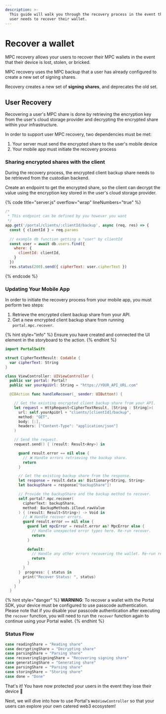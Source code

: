 ```yaml
---
description: >-
  This guide will walk you through the recovery process in the event that the
  user needs to recover their wallet.
---
```


# Recover a wallet

MPC recovery allows your users to recover their MPC wallets in the event that their device is lost, stolen, or bricked.&#x20;

MPC recovery uses the MPC backup that a user has already configured to create a new set of signing shares.

Recovery creates a new set of **signing** **shares**, and deprecates the old set.

## User Recovery

Recovering a user's MPC share is done by retrieving the encryption key from the user's cloud storage provider and decrypting the encrypted share within your infrastructure.

In order to support user MPC recovery, two dependencies must be met:

1. Your server must send the encrypted share to the user's mobile device
2. Your mobile app must initiate the recovery process

### **Sharing encrypted shares with the client**

During the recovery process, the encrypted client backup share needs to be retrieved from the custodian backend.

Create an endpoint to get the encrypted share, so the client can decrypt the value using the encryption key stored in the user's cloud storage provider.

{% code title="server.js" overflow="wrap" lineNumbers="true" %}
```javascript
/*
 * This endpoint can be defined by you however you want
 */
app.get('/portal/clients/:clientId/backup', async (req, res) => {
  const { clientId } = req.params
  
  // example db function getting a "user" by clientId
  const user = await db.users.find({
    where: {
      clientId: clientId,
    }
  })
  res.status(200).send({ cipherText: user.cipherText })
```
{% endcode %}

### Updating Your Mobile App

In order to initiate the recovery process from your mobile app, you must perform two steps:

1. Retrieve the encrypted client backup share from your API.
2. Get a new encrypted client backup share from running `portal.mpc.recover`.

{% hint style="info" %}
Ensure you have created and connected the UI element in the storyboard to the action.
{% endhint %}

```swift
import PortalSwift

struct CipherTextResult: Codable {
  var cipherText: String
}

class ViewController: UIViewController {
  public var portal: Portal?
  public var yourApiUrl: String = "https://YOUR_API_URL.com"

  @IBAction func handleRecover(_ sender: UIButton!) {

    // Get the existing encrypted client backup share from your API.
    let request = HttpRequest<CipherTextResult, [String : String]>(
      url: self.yourApiUrl + "clients/[clientId]/backup",
      method: "GET",
      body: [:],
      headers: ["Content-Type": "application/json"]
    )

    // Send the request.
    request.send() { (result: Result<Any>) in

      guard result.error == nil else {
        // ❌ Handle errors retrieving the backup share.
        return
      }

      // Get the existing backup share from the response.
      let response = result.data as! Dictionary<String, String>
      let backupShare = response["backupShare"]!

      // Provide the backupShare and the backup method to recover.
      self.portal?.mpc.recover(
        cipherText: backupShare,
        method: BackupMethods.iCloud.rawValue
      ) { (result: Result<String>) -> Void in
        // ❌ Handle recover errors.
        guard result.error == nil else {
          guard let mpcError = result.error as? MpcError else {
            // Handle unexpected error types here. Re-run recover.
            return
          }
  
          default:
            // Handle any other errors recovering the wallet. Re-run recover.
            return
          }
        }
      }  progress: { status in
        print("Recover Status: ", status)
      }
    }
  }

```

{% hint style="danger" %}
**WARNING**: To recover a wallet with the Portal SDK, your device must be configured to use passcode authentication. Please note that if you disable your passcode authentication after executing the `recover` function, you will need to run the `recover` function again to continue using your Portal wallet.
{% endhint %}

### Status Flow

```swift
case readingShare = "Reading share"
case decryptingShare = "Decrypting share"
case parsingShare = "Parsing share" 
case recoveringSigningShare = "Recovering signing share"
case generatingShare = "Generating share"
case parsingShare = "Parsing share" 
case storingShare = "Storing share"
case done = "Done"
```

That's it! You have now protected your users in the event they lose their device 💪

Next, we will dive into how to use Portal's `WebViewController` so that your users can explore your own catered web3 ecosystem!
